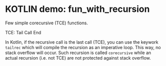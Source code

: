 # KOTLIN demo: fun_with_recursion
Few simple corecursive (TCE) functions.

TCE: Tail Call End

In Kotlin, if the recursive call is the last call (TCE), you can use the keywork `tailrec` which will compile the recursion as an imperative loop.  This way, no stack overflow will occur.  Such recursion is called `corecursive` while an actual recursion (i.e. not TCE) are not protected against stack overflow.
